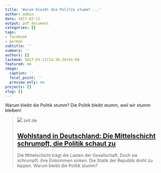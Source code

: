 ```yaml
---
title: 'Warum bleibt die Politik stumm? ...'
author: admin
date: 2017-03-21
output: pdf_document
categories: []
tags:
- facebook
- german
subtitle: ''
summary: ''
authors: []
lastmod: 2017-03-21T14:38:39+01:00
featured: no
image:
  caption: ''
  focal_point: ''
  preview_only: no
projects: []
slug: []
---
```

Warum bleibt die Politik stumm? Die Politik bleibt stumm, weil wir stumm bleiben!
> [![](https://img.zeit.de/administratives/sharing/fallback-image/wide__1300x731)](http://www.zeit.de/wirtschaft/2017-03/wohlstand-deutschland-mittelschicht-abstieg-sozialsystem-loehne/komplettansicht)
> zeit.de
> ## [Wohlstand in Deutschland: Die Mittelschicht schrumpft, die Politik schaut zu](http://www.zeit.de/wirtschaft/2017-03/wohlstand-deutschland-mittelschicht-abstieg-sozialsystem-loehne/komplettansicht)
>
>Die Mittelschicht trägt die Lasten der Gesellschaft. Doch sie schrumpft, ihre Einkommen sinken. Die Statik der Republik droht zu kippen. Warum bleibt die Politik stumm?

